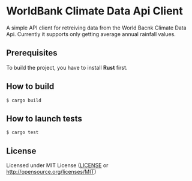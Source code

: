 # WorldBank Climate Data Api Client
A simple API client for retreiving data from the World Bacnk Climate Data Api.
Currently it supports only getting average annual rainfall values.

## Prerequisites
To build the project, you have to install **Rust** first.

## How to build
`$ cargo build`

## How to launch tests
`$ cargo test`

## License

Licensed under MIT License ([LICENSE](LICENSE) or http://opensource.org/licenses/MIT)